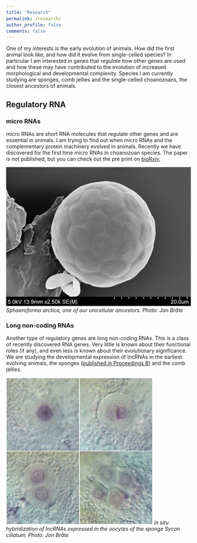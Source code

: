 ```yaml
---
title: "Research"
permalink: /research/
author_profile: false
comments: false
---
```


One of my interests is the early evolution of animals. How did the first animal look like, and how did it evolve from single-celled species? In particular I am interested in genes that *regulate* how other genes are used and how these may have contributed to the evolution of increased morphological and developmental complexity. Species I am currently studying are sponges, comb jellies and the single-celled choanozoans, the closest ancestors of animals. 

## Regulatory RNA

### micro RNAs
micro RNAs are short RNA molecules that regulate other genes and are essential in animals. I am trying to find out when micro RNAs and the complementary protein machinery evolved in animals. Recently we have discovered for the first time micro RNAs in choanozoan species. The paper is not published, but you can check out the pre print on [bioRxiv.](http://biorxiv.org/content/early/2016/10/01/076190)

![S. arctica][1]  
*Sphaeroforma arctica, one of our unicellular ancestors. Photo: Jon Bråte*

### Long non-coding RNAs
Another type of regulatory genes are long non-coding RNAs. This is a class of recently discovered RNA genes. Very little is known about their functional roles (if any), and even less is known about their evolutionary significance. We are studying the developmental expression of lncRNAs in the earliest evolving animals, the sponges ([published in Proceedings B](publications/02-2015-proceedings.md)) and the comb jellies.

![Sycon ciliatum][2]
*in situ hybridization of lncRNAs expressed in the oocytes of the sponge Sycon ciliatum. Photo: Jon Bråte*

[1]: /assets/images/research/Sphearoforma_Arctica_q22.jpg
[2]: /assets/images/research/Sciliatum_insitu.jpg
